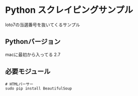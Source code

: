 # Python スクレイピングサンプル

loto7の当選番号を抜いてくるサンプル

## Pythonバージョン

macに最初から入ってる 2.7

## 必要モジュール

```
# HTMLパーサー
sudo pip install BeautifulSoup

```
